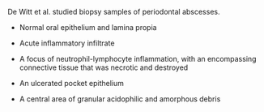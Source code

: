 De Witt et al. studied biopsy samples of periodontal abscesses.

- Normal oral epithelium and lamina propia

- Acute inflammatory infiltrate

- A focus of neutrophil-lymphocyte inflammation, with an encompassing connective tissue that was necrotic and destroyed

- An ulcerated pocket epithelium

- A central area of granular acidophilic and amorphous debris